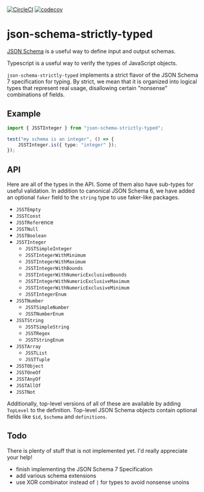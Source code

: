 [![CircleCI](https://circleci.com/gh/unmock/json-schema-fast-check.svg?style=svg)](https://circleci.com/gh/unmock/json-schema-fast-check)
[![codecov](https://codecov.io/gh/unmock/json-schema-fast-check/branch/master/graph/badge.svg)](https://codecov.io/gh/unmock/json-schema-fast-check)

# json-schema-strictly-typed

[JSON Schema](https://json-schema.org) is a useful way to define input and output schemas.

Typescript is a useful way to verify the types of JavaScript objects.

`json-schema-strictly-typed` implements a strict flavor of the JSON Schema 7 specification for typing. By strict, we mean that it is organized into logical types that represent real usage, disallowing certain "nonsense" combinations of fields.

## Example

```typescript
import { JSSTInteger } from "json-schema-strictly-typed";

test("my schema is an integer", () => {
    JSSTInteger.is({ type: "integer" });
});
```

## API

Here are all of the types in the API.  Some of them also have sub-types for useful validation. In addition to canonical JSON Schema 6, we have added an optional `faker` field to the `string` type to use faker-like packages.

* `JSSTEmpty`
* `JSSTConst`
* `JSSTRefer`ence
* `JSSTNull`
* `JSSTBoolean`
* `JSSTInteger`
  * `JSSTSimpleInteger`
  * `JSSTIntegerWithMinimum`
  * `JSSTIntegerWithMaximum`
  * `JSSTIntegerWithBounds`
  * `JSSTIntegerWithNumericExclusiveBounds`
  * `JSSTIntegerWithNumericExclusiveMaximum`
  * `JSSTIntegerWithNumericExclusiveMinimum`
  * `JSSTIntegerEnum`
* `JSSTNumber`
  * `JSSTSimpleNumber`
  * `JSSTNumberEnum`
* `JSSTString`
  * `JSSTSimpleString`
  * `JSSTRegex`
  * `JSSTStringEnum`
* `JSSTArray`
  * `JSSTList`
  * `JSSTTuple`
* `JSSTObject`
* `JSSTOneOf`
* `JSSTAnyOf`
* `JSSTAllOf`
* `JSSTNot`

Additionally, top-level versions of all of these are available by adding `TopLevel` to the definition. Top-level JSON Schema objects contain optional fields like `$id`, `$schema` and `definitions`.

## Todo

There is plenty of stuff that is not implemented yet.  I'd really appreciate your help!

* finish implementing the JSON Schema 7 Specification
* add various schema extensions
* use XOR combinator instead of `|` for types to avoid nonsense unoins